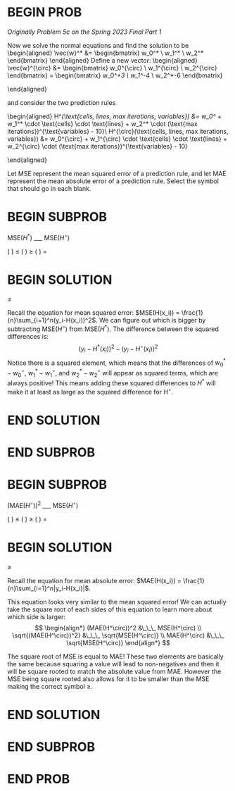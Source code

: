 # BEGIN PROB

<i>Originally Problem 5c on the Spring 2023 Final Part 1</i>

Now we solve the normal equations and find the solution to be
\begin{aligned}
            \vec{w}^* &= \begin{bmatrix} w_0^* \\ w_1^* \\ w_2^* \end{bmatrix}
\end{aligned}
Define a new vector:
\begin{aligned}
            \vec{w}^{\circ} &= \begin{bmatrix} w_0^{\circ} \\ w_1^{\circ} \\ w_2^{\circ} \end{bmatrix} = \begin{bmatrix} w_0^*+3 \\ w_1^*-4 \\ w_2^*-6 \end{bmatrix}
            
\end{aligned}

and consider the two prediction rules

\begin{aligned}
        H^*(\text{cells, lines, max iterations, variables}) &=  w_0^* + w_1^* \cdot \text{cells} \cdot \text{lines} + w_2^* \cdot (\text{max iterations})^{\text{variables} - 10}\\
        H^{\circ}(\text{cells, lines, max iterations, variables}) &=  w_0^{\circ} + w_1^{\circ} \cdot \text{cells} \cdot \text{lines} + w_2^{\circ} \cdot (\text{max iterations})^{\text{variables} - 10}
        
\end{aligned}

Let MSE represent the mean squared error of a prediction
rule, and let MAE represent the mean absolute error of a prediction
rule. Select the symbol that should go in each blank.

# BEGIN SUBPROB

MSE$(H^*)$ ___ MSE$(H^{\circ})$

( ) $\leq$
( ) $\geq$
( ) $=$

# BEGIN SOLUTION

$\leq$

Recall the equation for mean squared error: $MSE(H(x_i)) = \frac{1}{n}\sum_{i=1}^n(y_i-H(x_i))^2$. We can figure out which is bigger by subtracting  MSE$(H^{\circ})$ from MSE$(H^*)$. The difference between the squared differences is:
$$(y_i-H^*(x_i))^2-(y_i-H^{\circ}(x_i))^2$$Notice there is a squared element, which means that the differences of $w^*_0 - w^{\circ}_0$, $w^*_1 - w^{\circ}_1$, and $w^*_2 - w^{\circ}_2$ will appear as squared terms, which are always positive! This means adding these squared differences to $H^*$ will make it at least as large as the squared difference for $H^{\circ}$.

# END SOLUTION

# END SUBPROB

# BEGIN SUBPROB

$($MAE$(H^{\circ}))^2$ ___ MSE$(H^{\circ})$

( ) $\leq$
( ) $\geq$
( ) $=$

# BEGIN SOLUTION

$\geq$

Recall the equation for mean absolute error: $MAE(H(x_i)) = \frac{1}{n}\sum_{i=1}^n|y_i-H(x_i)|$.

This equation looks very similar to the mean squared error! We can actually take the square root of each sides of this equation to learn more about which side is larger:
$$
\begin{align*}
(MAE(H^\circ))^2 &\_\_\_ MSE(H^\circ) \\
\sqrt{(MAE(H^\circ))^2} &\_\_\_ \sqrt{MSE(H^\circ)} \\
MAE(H^\circ) &\_\_\_ \sqrt{MSE(H^\circ)}
\end{align*}
$$

The square root of MSE is equal to MAE! These two elements are basically the same because squaring a value will lead to non-negatives and then it will be square rooted to match the absolute value from MAE. However the MSE being square rooted also allows for it to be smaller than the MSE making the correct symbol $\geq$.

# END SOLUTION

# END SUBPROB

# END PROB
